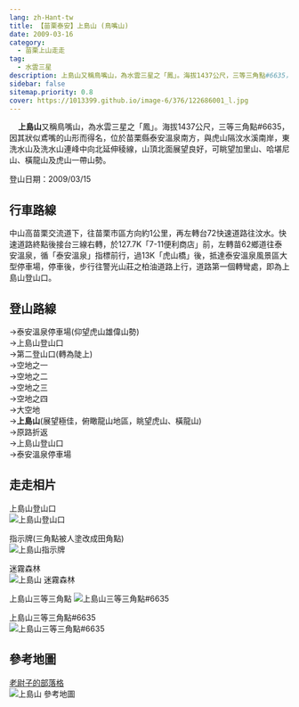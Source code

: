 ```yaml
---
lang: zh-Hant-tw
title: 【苗栗泰安】上島山 (鳥嘴山)
date: 2009-03-16
category: 
  - 苗栗上山走走
tag:
  - 水雲三星
description: 上島山又稱鳥嘴山，為水雲三星之「鳳」。海拔1437公尺，三等三角點#6635，因其狀似鳶嘴的山形而得名，位於苗栗縣泰安溫泉南方，與虎山隔汶水溪南岸，東洗水山及洗水山連峰中向北延伸稜線，山頂北面展望良好，可眺望加里山、哈堪尼山、橫龍山及虎山一帶山勢。
sidebar: false
sitemap.priority: 0.8
cover: https://1013399.github.io/image-6/376/122686001_l.jpg
---
```


    **上島山**又稱鳥嘴山，為水雲三星之「鳳」。海拔1437公尺，三等三角點#6635，因其狀似鳶嘴的山形而得名，位於苗栗縣泰安溫泉南方，與虎山隔汶水溪南岸，東洗水山及洗水山連峰中向北延伸稜線，山頂北面展望良好，可眺望加里山、哈堪尼山、橫龍山及虎山一帶山勢。

<!-- more -->

登山日期：2009/03/15

## 行車路線
中山高苗栗交流道下，往苗栗市區方向約1公里，再左轉台72快速道路往汶水。快速道路終點後接台三線右轉，於127.7K「7-11便利商店」前，左轉苗62鄉道往泰安溫泉，循「泰安溫泉」指標前行，過13K「虎山橋」後，抵達泰安溫泉風景區大型停車場，停車後，步行往警光山莊之柏油道路上行，道路第一個轉彎處，即為上島山登山口。

## 登山路線
→泰安溫泉停車場(仰望虎山雄偉山勢)  
→上島山登山口  
→第二登山口(轉為陡上)  
→空地之一  
→空地之二  
→空地之三  
→空地之四  
→大空地  
→**上島山**(展望極佳，俯瞰龍山地區，眺望虎山、橫龍山)  
→原路折返  
→上島山登山口  
→泰安溫泉停車場

## 走走相片
上島山登山口  
![上島山登山口](https://1013399.github.io/image-6/376/122686001_l.jpg)

指示牌(三角點被人塗改成田角點)  
![上島山指示牌](https://1013399.github.io/image-6/376/122686003_l.jpg)

迷霧森林  
![上島山 迷霧森林](https://1013399.github.io/image-6/376/122686005_l.jpg)

上島山三等三角點
![上島山三等三角點#6635](https://1013399.github.io/image-6/376/122686059_l.jpg)

上島山三等三角點#6635  
![上島山三等三角點#6635](https://1013399.github.io/image-6/376/122686084_l.jpg)

## 參考地圖
[老尉子的部落格](http://blog.xuite.net/laoweiz/blog/20295966)  
![上島山 參考地圖](https://1013399.github.io/image-6/376/122686101_l.jpg)